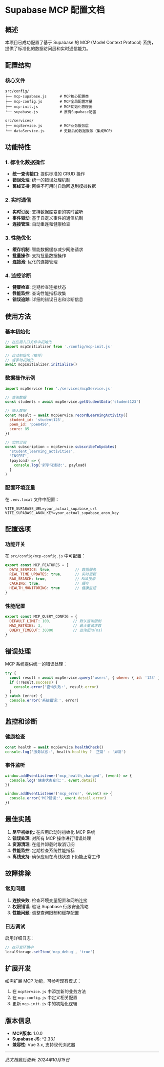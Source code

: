 # Supabase MCP 配置文档

## 概述

本项目已成功配置了基于 Supabase 的 MCP (Model Context Protocol) 系统，提供了标准化的数据访问层和实时通信能力。

## 配置结构

### 核心文件

```
src/config/
├── mcp-supabase.js      # MCP核心配置类
├── mcp-config.js        # MCP全局配置常量
├── mcp-init.js          # MCP初始化管理器
└── supabase.js          # 原有Supabase配置

src/services/
├── mcpService.js        # MCP业务服务层
└── dataService.js       # 更新后的数据服务（集成MCP）
```

## 功能特性

### 1. 标准化数据操作
- **统一查询接口**: 提供标准的 CRUD 操作
- **错误处理**: 统一的错误处理机制
- **离线支持**: 网络不可用时自动回退到模拟数据

### 2. 实时通信
- **实时订阅**: 支持数据库变更的实时监听
- **事件驱动**: 基于自定义事件的通信机制
- **连接管理**: 自动重连和健康检查

### 3. 性能优化
- **缓存机制**: 智能数据缓存减少网络请求
- **批量操作**: 支持批量数据操作
- **连接池**: 优化的连接管理

### 4. 监控诊断
- **健康检查**: 定期检查连接状态
- **性能监控**: 查询性能指标收集
- **错误追踪**: 详细的错误日志和诊断信息

## 使用方法

### 基本初始化

```javascript
// 在应用入口文件中初始化
import mcpInitializer from './config/mcp-init.js'

// 自动初始化（推荐）
// 或手动初始化
await mcpInitializer.initialize()
```

### 数据操作示例

```javascript
import mcpService from './services/mcpService.js'

// 查询数据
const students = await mcpService.getStudentData('student123')

// 插入数据
const result = await mcpService.recordLearningActivity({
  student_id: 'student123',
  poem_id: 'poem456',
  score: 85
})

// 实时订阅
const subscription = mcpService.subscribeToUpdates(
  'student_learning_activities',
  'INSERT',
  (payload) => {
    console.log('新学习活动:', payload)
  }
)
```

### 配置环境变量

在 `.env.local` 文件中配置：

```env
VITE_SUPABASE_URL=your_actual_supabase_url
VITE_SUPABASE_ANON_KEY=your_actual_supabase_anon_key
```

## 配置选项

### 功能开关

在 `src/config/mcp-config.js` 中可配置：

```javascript
export const MCP_FEATURES = {
  DATA_SERVICE: true,           // 数据服务
  REAL_TIME_UPDATES: true,      // 实时更新
  RAG_SEARCH: true,             // RAG搜索
  CACHING: true,                // 缓存
  HEALTH_MONITORING: true       // 健康监控
}
```

### 性能配置

```javascript
export const MCP_QUERY_CONFIG = {
  DEFAULT_LIMIT: 100,          // 默认查询限制
  MAX_RETRIES: 3,              // 最大重试次数
  QUERY_TIMEOUT: 30000         // 查询超时(ms)
}
```

## 错误处理

MCP 系统提供统一的错误处理：

```javascript
try {
  const result = await mcpService.query('users', { where: { id: '123' } })
  if (!result.success) {
    console.error('查询失败:', result.error)
  }
} catch (error) {
  console.error('系统错误:', error)
}
```

## 监控和诊断

### 健康检查

```javascript
const health = await mcpService.healthCheck()
console.log('服务状态:', health.healthy ? '正常' : '异常')
```

### 事件监听

```javascript
window.addEventListener('mcp_health_changed', (event) => {
  console.log('健康状态变化:', event.detail)
})

window.addEventListener('mcp_error', (event) => {
  console.error('MCP错误:', event.detail.error)
})
```

## 最佳实践

1. **尽早初始化**: 在应用启动时初始化 MCP 系统
2. **错误处理**: 对所有 MCP 操作进行错误处理
3. **资源清理**: 在组件卸载时取消订阅
4. **性能监控**: 定期检查系统性能指标
5. **离线支持**: 确保应用在离线状态下仍能正常工作

## 故障排除

### 常见问题

1. **连接失败**: 检查环境变量配置和网络连接
2. **权限错误**: 验证 Supabase 行级安全策略
3. **性能问题**: 调整查询限制和缓存配置

### 日志调试

启用详细日志：

```javascript
// 在开发环境中
localStorage.setItem('mcp_debug', 'true')
```

## 扩展开发

如需扩展 MCP 功能，可参考现有模式：

1. 在 `mcpService.js` 中添加新的业务方法
2. 在 `mcp-config.js` 中定义相关配置
3. 更新 `mcp-init.js` 中的初始化逻辑

## 版本信息

- **MCP版本**: 1.0.0
- **Supabase JS**: ^2.33.1
- **兼容性**: Vue 3.x, 支持现代浏览器

---

*此文档最后更新: 2024年10月15日*